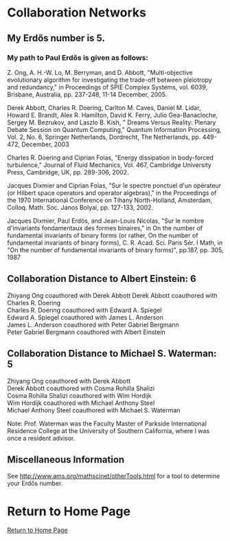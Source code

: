 # Collaboration Networks

## My Erdős number is 5.

### My path to Paul Erdős is given as follows:

Z. Ong, A. H.-W. Lo, M. Berryman, and D. Abbott, "Multi-objective evolutionary algorithm for investigating the trade-off between pleiotropy and redundancy," in Proceedings of SPIE Complex Systems, vol. 6039, Brisbane, Australia, pp. 237-248, 11-14 December, 2005.

 

Derek Abbott, Charles R. Doering, Carlton M. Caves, Daniel M. Lidar, Howard E. Brandt, Alex R. Hamilton, David K. Ferry, Julio Gea-Banacloche, Sergey M. Bezrukov, and Laszlo B. Kish, " Dreams Versus Reality: Plenary Debate Session on Quantum Computing," Quantum Information Processing, Vol. 2, No. 6, Springer Netherlands, Dordrecht, The Netherlands, pp. 449-472, December, 2003

 

Charles R. Doering and Ciprian Foias, "Energy dissipation in body-forced turbulence," Journal of Fluid Mechanics, Vol. 467, Cambridge University Press, Cambridge, UK, pp. 289-306, 2002.



Jacques Dixmier and Ciprian Foias, "Sur le spectre ponctuel d'un opérateur (or Hilbert space operators and operator algebras)," in the Proceedings of the 1970 International Conference on Tihany North-Holland, Amsterdam, Colloq. Math. Soc. Janos Bolyai, pp. 127-133, 2002. 
 

Jacques Dixmier, Paul Erdös, and Jean-Louis Nicolas, "Sur le nombre d'invariants fondamentaux des formes binaires," in On the number of fundamental invariants of binary forms (or rather, On the number of fundamental invariants of binary forms), C. R. Acad. Sci. Paris Sér. I Math, in "On the number of fundamental invariants of binary forms)", pp.187, pp. 305, 1987






## Collaboration Distance to Albert Einstein: 6  

Zhiyang Ong coauthored with Derek Abbott
Derek Abbott coauthored with Charles R. Doering  
Charles R. Doering coauthored with Edward A. Spiegel  
Edward A. Spiegel coauthored with James L. Anderson  
James L. Anderson coauthored with Peter Gabriel Bergmann  
Peter Gabriel Bergmann coauthored with Albert Einstein  





## Collaboration Distance to Michael S. Waterman: 5  

Zhiyang Ong coauthored with Derek Abbott    
Derek Abbott coauthored with Cosma Rohilla Shalizi  
Cosma Rohilla Shalizi coauthored with Wim Hordijk  
Wim Hordijk coauthored with Michael Anthony Steel  
Michael Anthony Steel coauthored with Michael S. Waterman  

Note: Prof. Waterman was the Faculty Master of Parkside International Residence College at the University of Southern California, where I was once a resident advisor.  



##	Miscellaneous Information

See http://www.ams.org/mathscinet/otherTools.html for a tool to determine your Erdős number.




#	Return to Home Page

[Return to Home Page](../README.md)

